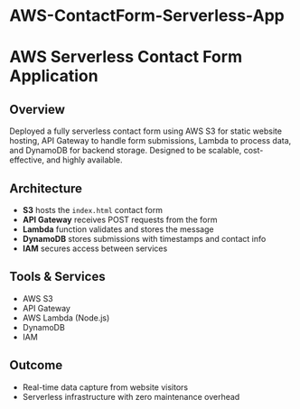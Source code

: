 # AWS-ContactForm-Serverless-App
# AWS Serverless Contact Form Application

## Overview
Deployed a fully serverless contact form using AWS S3 for static website hosting, API Gateway to handle form submissions, Lambda to process data, and DynamoDB for backend storage. Designed to be scalable, cost-effective, and highly available.

## Architecture
- **S3** hosts the `index.html` contact form
- **API Gateway** receives POST requests from the form
- **Lambda** function validates and stores the message
- **DynamoDB** stores submissions with timestamps and contact info
- **IAM** secures access between services

## Tools & Services
- AWS S3
- API Gateway
- AWS Lambda (Node.js)
- DynamoDB
- IAM

## Outcome
- Real-time data capture from website visitors
- Serverless infrastructure with zero maintenance overhead

##

